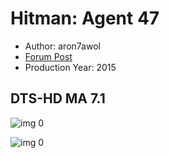 # Hitman: Agent 47

* Author: aron7awol
* [Forum Post](https://www.avsforum.com/threads/bass-eq-for-filtered-movies.2995212/post-57287566)
* Production Year: 2015

## DTS-HD MA 7.1

![img 0](https://i.imgur.com/UbQsaSM.jpg)

![img 0](https://i.imgur.com/mcWwmmE.jpg)

